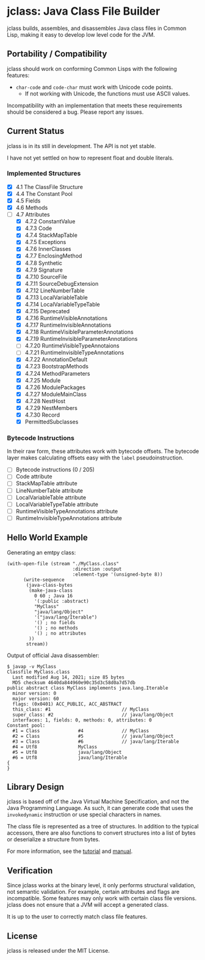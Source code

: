 # jclass: Java Class File Builder

jclass builds, assembles, and disassembles  Java class files in Common Lisp,
making it easy to develop low level code for the JVM.

## Portability / Compatibility

jclass should work on conforming Common Lisps with the following features:
- `char-code` and `code-char` must work with Unicode code points.
    - If not working with Unicode, the functions must use ASCII values.

Incompatibility with an implementation that meets these requirements should be
considered a bug. Please report any issues.

## Current Status

jclass is in its still in development. The API is not yet stable.

I have not yet settled on how to represent float and double literals.

### Implemented Structures

- [X] 4.1 The ClassFile Structure
- [X] 4.4 The Constant Pool
- [X] 4.5 Fields
- [X] 4.6 Methods
- [ ] 4.7 Attributes
    - [X] 4.7.2 ConstantValue
    - [X] 4.7.3 Code
    - [X] 4.7.4 StackMapTable
    - [X] 4.7.5 Exceptions
    - [X] 4.7.6 InnerClasses
    - [X] 4.7.7 EnclosingMethod
    - [X] 4.7.8 Synthetic
    - [X] 4.7.9 Signature
    - [X] 4.7.10 SourceFile
    - [X] 4.7.11 SourceDebugExtension
    - [X] 4.7.12 LineNumberTable
    - [X] 4.7.13 LocalVariableTable
    - [X] 4.7.14 LocalVariableTypeTable
    - [X] 4.7.15 Deprecated
    - [X] 4.7.16 RuntimeVisibleAnnotations
    - [X] 4.7.17 RuntimeInvisibleAnnotations
    - [X] 4.7.18 RuntimeVisibleParameterAnnotations
    - [X] 4.7.19 RuntimeInvisibleParameterAnnotations
    - [ ] 4.7.20 RuntimeVisibleTypeAnnotaions
    - [ ] 4.7.21 RuntimeInvisibleTypeAnnotations
    - [X] 4.7.22 AnnotationDefault
    - [X] 4.7.23 BootstrapMethods
    - [X] 4.7.24 MethodParameters
    - [X] 4.7.25 Module
    - [X] 4.7.26 ModulePackages
    - [X] 4.7.27 ModuleMainClass
    - [X] 4.7.28 NestHost
    - [X] 4.7.29 NestMembers
    - [X] 4.7.30 Record
    - [X] PermittedSubclasses

### Bytecode Instructions

In their raw form, these attributes work with bytecode offsets.
The bytecode layer makes calculating offsets easy with the `label`
pseudoinstruction.

- [ ] Bytecode instructions (0 / 205)
- [ ] Code attribute
- [ ] StackMapTable attribute
- [ ] LineNumberTable attribute
- [ ] LocalVariableTable attribute
- [ ] LocalVariableTypeTable attribute
- [ ] RuntimeVisibleTypeAnnotations attribute
- [ ] RuntimeInvisibleTypeAnnotations attribute

## Hello World Example

Generating an emtpy class:

```
(with-open-file (stream "./MyClass.class"
                        :direction :output
                        :element-type '(unsigned-byte 8))
      (write-sequence
       (java-class-bytes
        (make-java-class
          0 60 ; Java 16
          '(:public :abstract)
          "MyClass"
          "java/lang/Object"
          '("java/lang/Iterable")
          '() ; no fields
          '() ; no methods
          '() ; no attributes
        ))
       stream))
```

Output of official Java disassembler:

```
$ javap -v MyClass
Classfile MyClass.class
  Last modified Aug 14, 2021; size 85 bytes
  MD5 checksum 4640da844960e90c35d3c58d0a7d57db
public abstract class MyClass implements java.lang.Iterable
  minor version: 0
  major version: 60
  flags: (0x0401) ACC_PUBLIC, ACC_ABSTRACT
  this_class: #1                          // MyClass
  super_class: #2                         // java/lang/Object
  interfaces: 1, fields: 0, methods: 0, attributes: 0
Constant pool:
  #1 = Class              #4              // MyClass
  #2 = Class              #5              // java/lang/Object
  #3 = Class              #6              // java/lang/Iterable
  #4 = Utf8               MyClass
  #5 = Utf8               java/lang/Object
  #6 = Utf8               java/lang/Iterable
{
}
```

## Library Design

jclass is based off of the Java Virtual Machine Specification, and not the
Java Programming Language. As such, it can generate code that uses the
`invokedynamic` instruction or use special characters in names.

The class file is represented as a tree of structures. In addition to the
typical accessors, there are also functions to convert structures into a
list of bytes or deserialize a structure from bytes.

For more information, see the [tutorial](TUTORIAL.md) and [manual](MANUAL.md).

## Verification

Since jclass works at the binary level, it only performs structural
validation, not semantic validation. For example, certain attributes and
flags are incompatible. Some features may only work with certain class file
versions. jclass does not ensure that a JVM will accept a generated class.

It is up to the user to correctly match class file features.

## License

jclass is released under the MIT License.
